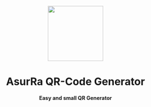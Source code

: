 <p align="center">
  <img width="150" src="https://avatars.githubusercontent.com/u/62465909?s=400&u=b543f5c67f4bafb214e9064ac95de21e35daf2d9&v=4">
</p>
<h1 align="center"> AsurRa QR-Code Generator  </h1>
<p align="center">
  <b >Easy and small QR Generator</b>
</p>

<div align="center">
  
  </div>
<br>
